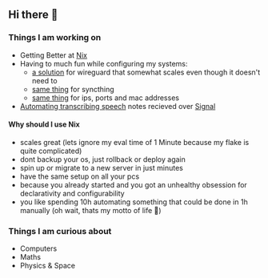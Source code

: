 ## Hi there 👋
### Things I am working on
- Getting Better at [Nix](https://github.com/NixOS/nixpkgs)
- Having to much fun while configuring my systems:
  - [a solution](https://github.com/haennes/wireguard-wrapper.nix) for wireguard that somewhat scales even though it doesn't need to
  - [same thing](https://github.com/haennes/syncthing-wrapper.nix) for syncthing
  - [same thing](https://github.com/haennes/IPorts.nix) for ips, ports and mac addresses
- [Automating transcribing speech](https://github.com/haennes/signal-whisper) notes recieved over [Signal](https://github.com/signalapp)
#### Why should I use Nix
- scales great (lets ignore my eval time of 1 Minute because my flake is quite complicated)
- dont backup your os, just rollback or deploy again
- spin up or migrate to a new server in just minutes
- have the same setup on all your pcs
- because you already started and you got an unhealthy obsession for declarativity and configurability
- you like spending 10h automating something that could be done in 1h manually (oh wait, thats my motto of life :rofl:)


### Things I am curious about
- Computers
- Maths
- Physics & Space
